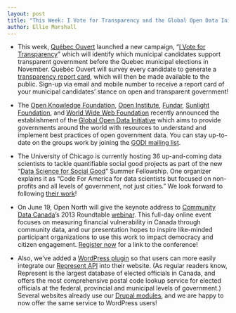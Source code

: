 ```yaml
---
layout: post
title: "This Week: I Vote for Transparency and the Global Open Data Initiative"
author: Ellie Marshall
---
```

- This week, [Québec Ouvert](http://www.quebecouvert.org) launched a new campaign, “[I Vote for Transparency](http://jvt2013.com/en/)” which will identify which municipal candidates support transparent government before the Quebec municipal elections in November. Quebéc Ouvert will survey every candidate to generate a [transparency report card](http://quebecouvert.org/article/post/quelques-exemples-de-questions-pour-jvt2013com), which will then be made available to the public. Sign-up via email and mobile number to receive a report card of your municipal candidates’ stance on open and transparent government! 

- The [Open Knowledge Foundation](http://okfn.org/), [Open Institute](http://www.open.org.kh/en), [Fundar](http://fundar.org.mx/index.html/), [Sunlight Foundation](http://sunlightfoundation.com/), and [World Wide Web Foundation](http://www.webfoundation.org/) recently announced the establishment of the [Global Open Data Initiative](http://globalopendatainitiative.org/) which aims to provide governments around the world with resources to understand and implement best practices of open government data. You can stay up-to-date on the groups work by joining the [GODI mailing list](https://groups.google.com/forum/?fromgroups#!forum/global-open-data-initiative).

- The University of Chicago is currently hosting 36 up-and-coming data scientists to tackle quantifiable social good projects as part of the new “[Data Science for Social Good](http://dssg.io/)” Summer Fellowship. One organizer explains it as “Code For America for data scientists but focused on non-profits and all levels of government, not just cities.” We look forward to following [their work](http://dssg.io/projects/)!

- On June 19, Open North will give the keynote address to [Community Data Canada](http://www.cdc-dcc.info/)’s 2013 Roundtable [webinar](http://www.cdc-dcc.info/roundTable.php). This full-day online event focuses on measuring financial vulnerability in Canada through community data, and our presentation hopes to inspire like-minded participant organizations to use this work to impact democracy and citizen engagement. [Register now](https://www1.gotomeeting.com/register/674148176) for a link to the conference!

- Also, we’ve added a [WordPress plugin](http://wordpress.org/plugins/represent-api/) so that users can more easily integrate our [Represent API](https://represent.opennorth.ca/) into their website. (As regular readers know, Represent is the largest database of elected officials in Canada, and offers the most comprehensive postal code lookup service for elected officials at the federal, provincial and municipal levels of government.) Several websites already use our [Drupal modules](http://drupal.org/project/represent), and we are happy to now offer the same service to WordPress users!